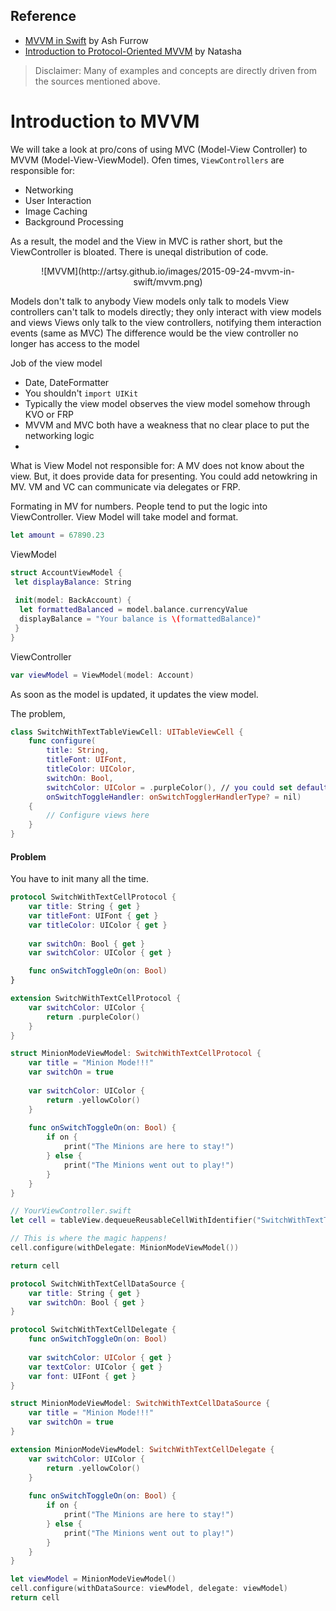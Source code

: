 ## Reference
 * [MVVM in Swift](http://artsy.github.io/blog/2015/09/24/mvvm-in-swift/) by Ash Furrow
 * [Introduction to Protocol-Oriented MVVM](https://realm.io/news/doios-natasha-murashev-protocol-oriented-mvvm/?gclid=Cj0KEQiAzZHEBRD0ivi9_pDzgYMBEiQAtvxt-AEH-8P1O-c_waPyrx9kVdrnt_llBshAJlbl5ldbI30aAlWD8P8HAQ) by Natasha

> Disclaimer: Many of examples and concepts are directly driven from the sources mentioned above. 
 

# Introduction to MVVM
We will take a look at pro/cons of using MVC (Model-View Controller) to MVVM (Model-View-ViewModel). Ofen times, `ViewControllers` are responsible for: 

 * Networking
 * User Interaction
 * Image Caching
 * Background Processing
 
As a result, the model and the View in MVC is rather short, but the ViewController is bloated. There is uneqal distribution of code. 

<p align="center">
![MVVM](http://artsy.github.io/images/2015-09-24-mvvm-in-swift/mvvm.png)
</p>


Models don't talk to anybody 
View models only talk to models
View controllers can't talk to models directly; they only interact with view models and views
Views only talk to the view controllers, notifying them interaction events (same as MVC)
The difference would be the view controller no longer has access to the model 

Job of the view model
 * Date, DateFormatter 
 * You shouldn't `import UIKit`
 * Typically the view model observes the view model somehow through KVO or FRP 
 * MVVM and MVC both have a weakness that no clear place to put the networking logic 
 * 

What is View Model not responsible for: A MV does not know about the view. But, it does provide data for presenting. You could add netowkring in MV. VM and VC can communicate via delegates or FRP. 


Formating in MV for numbers. People tend to put the logic into ViewController. View Model will take model and format. 

```swift
let amount = 67890.23
```

ViewModel

```swift
struct AccountViewModel {
 let displayBalance: String
 
 init(model: BackAccount) {
  let formattedBalanced = model.balance.currencyValue
  displayBalance = "Your balance is \(formattedBalance)"
 }
}
```

ViewController

```swift
var viewModel = ViewModel(model: Account)
```

As soon as the model is updated, it updates the view model. 

The problem, 

```swift
class SwitchWithTextTableViewCell: UITableViewCell {
    func configure(
        title: String,
        titleFont: UIFont,
        titleColor: UIColor,
        switchOn: Bool,
        switchColor: UIColor = .purpleColor(), // you could set defaults
        onSwitchToggleHandler: onSwitchTogglerHandlerType? = nil)
    {
        // Configure views here
    }
}
```

#### Problem
You have to init many all the time. 

```swift
protocol SwitchWithTextCellProtocol {
    var title: String { get }
    var titleFont: UIFont { get }
    var titleColor: UIColor { get }
    
    var switchOn: Bool { get }
    var switchColor: UIColor { get }

    func onSwitchToggleOn(on: Bool)
}
```

```swift
extension SwitchWithTextCellProtocol {
    var switchColor: UIColor {
        return .purpleColor()
    }
}
```

```swift
struct MinionModeViewModel: SwitchWithTextCellProtocol {
    var title = "Minion Mode!!!"
    var switchOn = true
    
    var switchColor: UIColor {
        return .yellowColor()
    }
    
    func onSwitchToggleOn(on: Bool) {
        if on {
            print("The Minions are here to stay!")
        } else {
            print("The Minions went out to play!")
        }
    }
}
```

```swift
// YourViewController.swift
let cell = tableView.dequeueReusableCellWithIdentifier("SwitchWithTextTableViewCell", forIndexPath: indexPath) as! SwitchWithTextTableViewCell

// This is where the magic happens!
cell.configure(withDelegate: MinionModeViewModel())

return cell
```

```swift
protocol SwitchWithTextCellDataSource {
    var title: String { get }
    var switchOn: Bool { get }
}

protocol SwitchWithTextCellDelegate {
    func onSwitchToggleOn(on: Bool)
    
    var switchColor: UIColor { get }
    var textColor: UIColor { get }
    var font: UIFont { get }
}
```

```swift
struct MinionModeViewModel: SwitchWithTextCellDataSource {
    var title = "Minion Mode!!!"
    var switchOn = true
}
```

```swift
extension MinionModeViewModel: SwitchWithTextCellDelegate {
    var switchColor: UIColor {
        return .yellowColor()
    }
    
    func onSwitchToggleOn(on: Bool) {
        if on {
            print("The Minions are here to stay!")
        } else {
            print("The Minions went out to play!")
        }
    }
}
```

```swift
let viewModel = MinionModeViewModel()
cell.configure(withDataSource: viewModel, delegate: viewModel)
return cell
```













